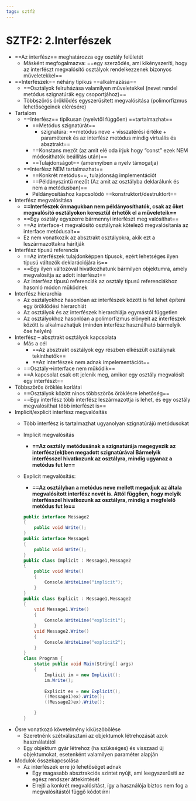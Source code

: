 ```yaml
---
tags: sztf2
---
```

# SZTF2: 2.Interfészek

* ==Az interfész== meghatározza egy osztály felületét
  * Másként megfogalmazva: ==egy szerződés, ami kikényszeríti, hogy az interfészt megvalósító osztályok rendelkezzenek bizonyos műveletekkel==
* ==Interfészek== néhány tipikus ==alkalmazása==
  * ==Osztályok felruházása valamilyen műveletekkel (nevet rendel metódus szignatúrák egy csoportjához)==
  * Többszörös öröklődés egyszerűsített megvalósítása (polimorfizmus lehetőségeinek elérésére)
* Tartalom
  * ==Interfész== tipikusan (nyelvtől függően) ==tartalmazhat==
    * ==Metódus szignatúrát==
      * szignatúra: ==metódus neve + visszatérési értéke + paraméterek és az interfész metódus mindig virtuális és absztrakt==
    * ==Konstans mezőt (az amit elé oda írjuk hogy “const” ezek NEM módosíthatók beállítás után)==
    * ==Tulajdonságot== (amennyiben a nyelv támogatja)
  * ==Interfész NEM tartalmazhat==
    * ==Konkrét metódus==, tulajdonság implementációt
    * ==Példányszintű mezőt (Az amit az osztályba deklarálunk és nem a metódusban)==
    * Példányosításhoz kapcsolódó ==konstruktort/destruktort==
* Interfész megvalósítása
  * **==Interfészek önmagukban nem példányosíthatók, csak az őket megvalósító osztályokon keresztül érhetők el a műveleteik==**
  * ==Egy osztály egyszerre bármennyi interfészt meg valósíthat==
  * ==Az interface-t megvalósitó osztálynak kötelező megvalósítania az interface metódusait==
  * Ez nem vonatkozik az absztrakt osztályokra, akik ezt a leszármazottakra hárítják
* Interfész típusú referencia
  * ==Az interfészek tulajdonképpen típusok, ezért lehetséges ilyen típusú változók deklarációjára is==
  * ==Egy ilyen változóval hivatkozhatunk bármilyen objektumra, amely megvalósítja az adott interfészt==
  * Az interfész típusú referenciák az osztály típusú referenciákhoz hasonló módon működnek
* Interfész hierarchia
  * Az osztályokhoz hasonlóan az interfészek között is fel lehet építeni egy öröklődési hierarchiát
  * Az osztályok és az interfészek hierarchiája egymástól független
  * Az osztályokhoz hasonlóan a polimorfizmus előnyeit az interfészek között is alkalmazhatjuk (minden interfész használható bármelyik őse helyén)
* Interfész – absztrakt osztályok kapcsolata
  * Más a cél
    * ==Az absztrakt osztályok egy részben elkészült osztálynak tekinthetők==
    * ==Az interfészek nem adnak impelementációt==
  * ==Osztály→interface nem működik==
  * ==A kapcsolat csak ott jelenik meg, amikor egy osztály megvalósít egy interfészt==
* Többszörös öröklés korlátai
  * ==Osztályok között nincs többszörös öröklésre lehetőség==
  * ==Egy interfész több interfész leszármazottja is lehet, és egy osztály megvalósíthat több interfészt is==
* Implicit/explicit interfész megvalósítás
  * Több interfész is tartalmazhat ugyanolyan szignatúrájú metódusokat
  * Implicit megvalósítás
    * **==Az osztály metódusának a szignatúrája megegyezik az interfész(ek)ben megadott szignatúrával Bármelyik interfésszel hivatkozunk az osztályra, mindig ugyanaz a metódus fut le==**
  * Explicit megvalósítás:
    * **==Az osztályban a metódus neve mellett megadjuk az általa megvalósított interfész nevét is. Attól függően, hogy melyik interfésszel hivatkozunk az osztályra, mindig a megfelelő metódus fut le==**

    ```csharp
    public interface Message2
    {
        public void Write();
    }
    public interface Message1
    {
        public void Write();
    }
    public class Implicit : Message1,Message2
    {
        public void Write()
        {
            Console.WriteLine("implicit");
        } 
    }
    public class Explicit : Message1,Message2
    {
        void Message1.Write()
        {
            Console.WriteLine("explicit1");
        }
        void Message2.Write()
        {
            Console.WriteLine("explicit2");
        }
    }
    class Program {
        static public void Main(String[] args)
        {
            Implicit im = new Implicit();
            im.Write();
            
            Explicit ex = new Explicit();
            ((Message1)ex).Write();
            ((Message2)ex).Write();
    
        }
    }
    ```
* Ősre vonatkozó követelmény kiküszöbölése
  * Szeretnénk szétválasztani az objektumok létrehozását azok használatától
  * Egy objektum gyár létrehoz (ha szükséges) és visszaad új objektumokat, esetenként valamilyen paraméter alapján
* Modulok összekapcsolása
  * Az interfészek erre jó lehetőséget adnak
    * Egy magasabb absztrakciós szintet nyújt, ami leegyszerűsíti az egész rendszer áttekintését
    * Elrejti a konkrét megvalósítást, így a használója biztos nem fog a megvalósítástól függő kódot írni


